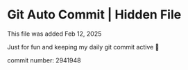 # Git Auto Commit | Hidden File

This file was added Feb 12, 2025

Just for fun and keeping my daily git commit active 🤪

commit number: 2941948
